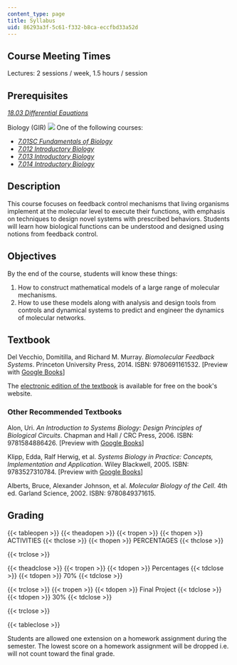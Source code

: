 ```yaml
---
content_type: page
title: Syllabus
uid: 86293a3f-5c61-f332-b8ca-eccfbd33a52d
---
```


Course Meeting Times
--------------------

Lectures: 2 sessions / week, 1.5 hours / session

Prerequisites
-------------

[_18.03 Differential Equations_](/courses/18-03sc-differential-equations-fall-2011)

Biology (GIR) ![](/images/educator/icon-question-gir.png) One of the following courses:

*   [_7.01SC Fundamentals of Biology_](/courses/7-01sc-fundamentals-of-biology-fall-2011)
*   [_7.012 Introductory Biology_](/courses/7-012-introduction-to-biology-fall-2004)
*   [_7.013 Introductory Biology_](/courses/7-013-introductory-biology-spring-2013)
*   [_7.014 Introductory Biology_](/courses/7-014-introductory-biology-spring-2005)

Description
-----------

This course focuses on feedback control mechanisms that living organisms implement at the molecular level to execute their functions, with emphasis on techniques to design novel systems with prescribed behaviors. Students will learn how biological functions can be understood and designed using notions from feedback control.

Objectives
----------

By the end of the course, students will know these things:

1.  How to construct mathematical models of a large range of molecular mechanisms.
2.  How to use these models along with analysis and design tools from controls and dynamical systems to predict and engineer the dynamics of molecular networks.

Textbook
--------

Del Vecchio, Domitilla, and Richard M. Murray. _Biomolecular Feedback Systems_. Princeton University Press, 2014. ISBN: 9780691161532. \[Preview with [Google Books](http://books.google.com/books?id=mA3rAwAAQBAJ&pg=PAfrontcover)\]

The [electronic edition of the textbook](http://www.cds.caltech.edu/~murray/BFSwiki/index.php/Main_Page) is available for free on the book's website.

### Other Recommended Textbooks

Alon, Uri. _An Introduction to Systems Biology: Design Principles of Biological Circuits_. Chapman and Hall / CRC Press, 2006. ISBN: 9781584886426. \[Preview with [Google Books](http://books.google.com/books?id=tcxCkIxzCO4C&pg=PAfrontcover)\]

Klipp, Edda, Ralf Herwig, et al. _Systems Biology in Practice: Concepts, Implementation and Application_. Wiley Blackwell, 2005. ISBN: 9783527310784. \[Preview with [Google Books](http://books.google.com/books?id=bLhw9l1OJOUC&pg=PAfrontcover)\]

Alberts, Bruce, Alexander Johnson, et al. _Molecular Biology of the Cell_. 4th ed. Garland Science, 2002. ISBN: 9780849371615.

Grading
-------

{{< tableopen >}}
{{< theadopen >}}
{{< tropen >}}
{{< thopen >}}
ACTIVITIES
{{< thclose >}}
{{< thopen >}}
PERCENTAGES
{{< thclose >}}

{{< trclose >}}

{{< theadclose >}}
{{< tropen >}}
{{< tdopen >}}
Percentages
{{< tdclose >}}
{{< tdopen >}}
70%
{{< tdclose >}}

{{< trclose >}}
{{< tropen >}}
{{< tdopen >}}
Final Project
{{< tdclose >}}
{{< tdopen >}}
30%
{{< tdclose >}}

{{< trclose >}}

{{< tableclose >}}

Students are allowed one extension on a homework assignment during the semester. The lowest score on a homework assignment will be dropped i.e. will not count toward the final grade.
